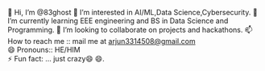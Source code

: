 👋 Hi, I’m @83ghost
👀 I’m interested in AI/ML,Data Science,Cybersecurity.
🌱 I’m currently learning EEE engineering and BS in Data Science and Programming.
💞️ I’m looking to collaborate on projects and hackathons. 
📫 How to reach me :: mail me at arjun3314508@gmail.com   
😄 Pronouns:: HE/HIM  
⚡ Fun fact: ... just crazy😄 😄.
 
